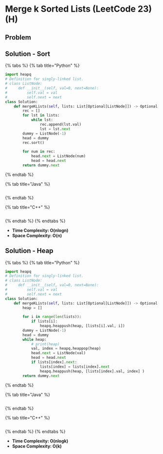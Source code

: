 # Merge k Sorted Lists (LeetCode 23) (H)

## Problem





## Solution - Sort

{% tabs %}
{% tab title="Python" %}
```python
import heapq
# Definition for singly-linked list.
# class ListNode:
#     def __init__(self, val=0, next=None):
#         self.val = val
#         self.next = next
class Solution:
    def mergeKLists(self, lists: List[Optional[ListNode]]) -> Optional[ListNode]:
        rec = []
        for lst in lists:
            while lst:
                rec.append(lst.val)
                lst = lst.next
        dummy = ListNode(-1)
        head = dummy
        rec.sort()
        
        for num in rec:
            head.next = ListNode(num)
            head = head.next
        return dummy.next
```
{% endtab %}

{% tab title="Java" %}
```java
```
{% endtab %}

{% tab title="C++" %}
```cpp
```
{% endtab %}
{% endtabs %}

* **Time Complexity: O(nlogn)**
* **Space Complexity: O(n)**



## Solution - Heap

{% tabs %}
{% tab title="Python" %}
```python
import heapq
# Definition for singly-linked list.
# class ListNode:
#     def __init__(self, val=0, next=None):
#         self.val = val
#         self.next = next
class Solution:
    def mergeKLists(self, lists: List[Optional[ListNode]]) -> Optional[ListNode]:
        heap = []
        
        for i in range(len(lists)):
            if lists[i]:
                heapq.heappush(heap, [lists[i].val, i])
        dummy = ListNode(-1)
        head = dummy
        while heap:
            # print(heap)
            val, index = heapq.heappop(heap)
            head.next = ListNode(val)
            head = head.next
            if lists[index].next:
                lists[index] = lists[index].next
                heapq.heappush(heap, [lists[index].val, index] )
        return dummy.next        
```
{% endtab %}

{% tab title="Java" %}
```java
```
{% endtab %}

{% tab title="C++" %}
```cpp
```
{% endtab %}
{% endtabs %}

* **Time Complexity: O(nlogk)**
* **Space Complexity: O(k)**
